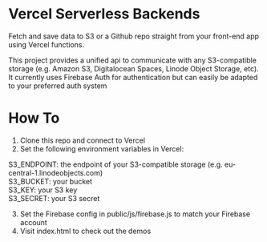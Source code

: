 # Vercel Serverless Backends

Fetch and save data to S3 or a Github repo straight from your front-end app using Vercel functions.

This project provides a unified api to communicate with any S3-compatible storage (e.g. Amazon S3, Digitalocean Spaces, Linode Object Storage, etc). It currently uses Firebase Auth for authentication but can easily be adapted to your preferred auth system

# How To

1.  Clone this repo and connect to Vercel
2.  Set the following environment variables in Vercel:

S3_ENDPOINT: the endpoint of your S3-compatible storage (e.g. eu-central-1.linodeobjects.com)\
S3_BUCKET: your bucket\
S3_KEY: your S3 key\
S3_SECRET: your S3 secret

3.  Set the Firebase config in public/js/firebase.js to match your Firebase account
4.  Visit index.html to check out the demos
